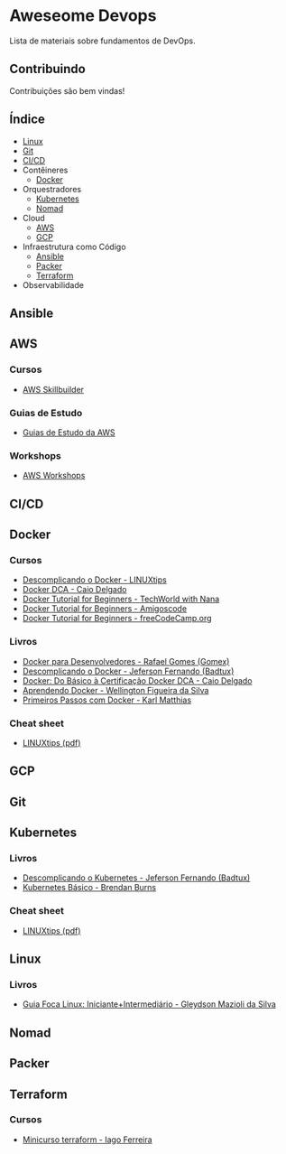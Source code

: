 # Aweseome Devops

Lista de materiais sobre fundamentos de DevOps.

## Contribuindo

Contribuições são bem vindas!

## Índice

* [Linux](#linux)
* [Git](#git)
* [CI/CD](#cicd)
* Contêineres
  * [Docker](#docker)
* Orquestradores
  * [Kubernetes](#kubernetes)
  * [Nomad](#nomad)
* Cloud
  * [AWS](#aws)
  * [GCP](#gcp)
* Infraestrutura como Código
  * [Ansible](#ansible)
  * [Packer](#packer)
  * [Terraform](#terraform)
* Observabilidade

## Ansible

## AWS

### Cursos

* [AWS Skillbuilder](https://explore.skillbuilder.aws/learn)

### Guias de Estudo

* [Guias de Estudo da AWS](https://aws.amazon.com/pt/training/ramp-up-guides/)

### Workshops

* [AWS Workshops](https://workshops.aws/)

## CI/CD

## Docker

### Cursos

* [Descomplicando o Docker - LINUXtips](https://youtube.com/playlist?list=PLf-O3X2-mxDn1VpyU2q3fuI6YYeIWp5rR)
* [Docker DCA - Caio Delgado](https://youtube.com/playlist?list=PL4ESbIHXST_TJ4TvoXezA0UssP1hYbP9_)
* [Docker Tutorial for Beginners - TechWorld with Nana](https://youtu.be/3c-iBn73dDE)
* [Docker Tutorial for Beginners - Amigoscode](https://youtu.be/p28piYY_wv8)
* [Docker Tutorial for Beginners - freeCodeCamp.org](https://youtu.be/fqMOX6JJhGo)

### Livros

* [Docker para Desenvolvedores - Rafael Gomes (Gomex)](https://leanpub.com/dockerparadesenvolvedores)
* [Descomplicando o Docker - Jeferson Fernando (Badtux)](https://livro.descomplicandodocker.com.br/)
* [Docker: Do Básico à Certificação Docker DCA - Caio Delgado](https://leanpub.com/dockerdca)
* [Aprendendo Docker - Wellington Figueira da Silva](https://novatec.com.br/livros/aprendendo-docker/)
* [Primeiros Passos com Docker - Karl Matthias](https://novatec.com.br/livros/primeiros-passos-docker/)

### Cheat sheet

* [LINUXtips (pdf)](https://github.com/badtuxx/cheatsheet/blob/main/cheatsheet-docker.pdf)

## GCP

## Git

## Kubernetes

### Livros

* [Descomplicando o Kubernetes - Jeferson Fernando (Badtux)](https://livro.descomplicandokubernetes.com.br/pt/)
* [Kubernetes Básico - Brendan Burns](https://novatec.com.br/livros/kubernetes-basico/)

### Cheat sheet

* [LINUXtips (pdf)](https://github.com/badtuxx/cheatsheet/blob/main/cheatsheet-k8s.pdf)

## Linux

### Livros

* [Guia Foca Linux: Iniciante+Intermediário  - Gleydson Mazioli da Silva](https://www.guiafoca.org/guiaonline/inicianteintermediario/)

## Nomad

## Packer

## Terraform

### Cursos

* [Minicurso terraform - Iago Ferreira](https://youtube.com/playlist?list=PLPqoPgWuohm5gnIJa7t-rMWUCYz9tI1xa)
